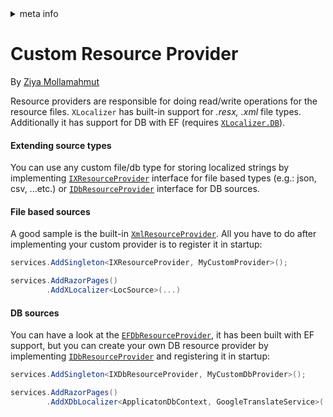 <!-- meta tags details, will be assigned to meta tags inside header by js -->
<div id="meta-info">
<details><summary>meta info</summary>

> * Title: <i id="md-title">Custom Resource Provider</i>
> * Keywords: <i id="md-keywords">localization, asp.net-core, resource, provider, custom</i>
> * Description: <i id="md-description">Learn how to create custom resource provider to store localized resources in custom file types files with XLocalizer.</i>
> * Author: <i id="md-author">Ziya Mollamahmut</i>
> * Date: <i id="md-date">08-Aug-2020</i>
> * Image: <i id="md-image">https://github.com/LazZiya/Docs/raw/master/XLocalizer/v1.0/images/xlocalizer-logo.png</i>
> * Image-alt: <i id="md-image-alt">XLocalizer Logo</i>
> * Version: <i id="md-version">v1.0</i>

</details>
</div>

# Custom Resource Provider

By [Ziya Mollamahmut](https://github.com/LazZiya)

Resource providers are responsible for doing read/write operations for the resource files. `XLocalizer` has built-in support for _.resx, .xml_ file types. Additionally it has support for DB with EF (requires [`XLocalizer.DB`][1]).

#### Extending source types
You can use any custom file/db type for storing localized strings by implementing [`IXResourceProvider`][2] interface for file based types (e.g.: json, csv, ...etc.) or [`IDbResourceProvider`][3] interface for DB sources.


#### File based sources
A good sample is the built-in [`XmlResourceProvider`][4]. All you have to do after implementing your custom provider is to register it in startup:

````csharp
services.AddSingleton<IXResourceProvider, MyCustomProvider>();

services.AddRazorPages()
        .AddXLocalizer<LocSource>(...)
````

#### DB sources
You can have a look at the [`EFDbResourceProvider`][5], it has been built with EF support, but you can create your own DB resource provider by implementing [`IDbResourceProvider`][3] and registering it in startup:

````csharp
services.AddSingleton<IXDbResourceProvider, MyCustomDbProvider>();

services.AddRazorPages()
        .AddXDbLocalizer<ApplicatonDbContext, GoogleTranslateService>(...)
````


[1]:setup-db.md
[2]:https://github.com/LazZiya/XLocalizer/blob/master/XLocalizer/IXResourceProvider.cs
[3]:https://github.com/LazZiya/XLocalizer.DB/blob/master/XLocalizer.DB/IDbResourceProvider.cs
[4]:https://github.com/LazZiya/XLocalizer/blob/master/XLocalizer/Xml/XmlResourceProvider.cs
[5]:https://github.com/LazZiya/XLocalizer.DB/blob/master/XLocalizer.DB/EF/EFDbResourceProvider.cs